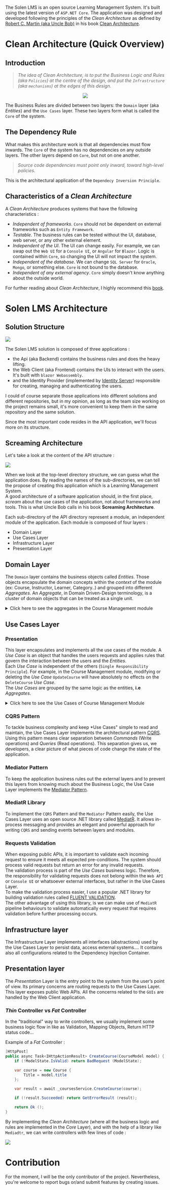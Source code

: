The Solen LMS is an open source Learning Management System. It's built using the latest version of `ASP.NET Core`. The application was
designed and developed following the principles of the *Clean Architecture* as defined
by [Robert C. Martin (aka Uncle Bob)](http://cleancoder.com) in his
book [Clean Architecture](https://www.amazon.com/Clean-Architecture-Craftsmans-Software-Structure/dp/0134494164).

# Clean Architecture (Quick Overview)

## Introduction

> _The idea of Clean Architecture, is to put the Business Logic and Rules (aka `Policies`) at the centre of the design,
and put the `Infrastructure` (aka `mechanisms`) at the edges of this design._

<div style="text-align:center">
<img src="https://user-images.githubusercontent.com/52765247/92224033-92e75180-eea1-11ea-8d48-16d6eadb8b11.png" />
</div>

The Business Rules are divided between two layers: the `Domain` layer (aka _Entities_) and the `Use Cases` layer. These
two layers form what is called the `Core` of the system.

## The Dependency Rule

What makes this architecture work is that all dependencies must flow inwards. The `Core` of the system has no
dependencies on any outside layers. The other layers depend on `Core`, but not on one another.

> _Source code dependencies must point only inward, toward high-level policies._

This is the architectural application of the `Dependecy Inversion Principle`.

## Characteristics of a _Clean Architecture_

A _Clean Architecture_ produces systems that have the following characteristics :

- _Independent of frameworks_. `Core` should not be dependent on external frameworks such as `Entity Framework`.
- _Testable_. The business rules can be tested without the UI, database, web server, or any other external element.
- _Independent of the UI_. The UI can change easily. For example, we can swap out the `Web UI` for a `Console UI`,
  or `Angular` for `Blazor`. Logic is contained within `Core`, so changing the UI will not impact the system.
- _Independent of the database_. We can change `SQL Server` for `Oracle`, `Mongo`, or something else. `Core` is not
  bound to the database.
- _Independent of any external agency_. `Core` simply doesn't know anything about the outside world.

For further reading about _Clean Architecture_, I highly recommend
this [book](https://www.amazon.com/Clean-Architecture-Craftsmans-Software-Structure/dp/0134494164).

# Solen LMS Architecture

## Solution Structure

![](https://user-images.githubusercontent.com/52765247/211998294-73162ce0-3abc-434b-b85e-e20c48c6c1ad.png)

The Solen LMS solution is composed of three applications :

- the Api (aka Backend) contains the business rules and does the heavy lifting.
- the Web Client (aka Frontend) contains the UIs to interact with the users. It's built with `blazor Webassembly`.
- and the Identity Provider (implemented by [Identity Server](https://duendesoftware.com/products/identityserver)) responsible for creating, managing and authenticating the users.

I could of course separate those applications into different solutions and different repositories,
but in my opinion, as long as the team size working on the project remains small, it's more convenient to keep them
in the same repository and the same solution.

Since the most important code resides in the API application, we'll focus more on its structure.

## Screaming Architecture

Let's take a look at the content of the API structure :

![](https://user-images.githubusercontent.com/52765247/212002616-f1810d7b-5a63-4db3-8ebf-c6d82a27bb02.png)

When we look at the top-level directory structure, we can guess what the application does. By reading the names of
the sub-directories, we can tell the propose of creating this application which is a Learning Management System.\
A good architecture of a software application should, in the first place, *scream* about the use cases of the
application, not about frameworks and tools. This is what Uncle Bob calls in his book **Screaming Architecture**.

Each sub-directory of the API directory represent a module, an independent module of the application. Each module is
composed of four layers :

- Domain Layer
- Use Cases Layer
- Infrastructure Layer
- Presentation Layer

## Domain Layer

The `Domain` layer contains the business objects called *Entities*. Those objects encapsulate the domain concepts within the *context* of the module
(ex: Course, Instructor, Learner, Category..) and grouped into different *Aggregates*. An *Aggregate*, in Domain Driven-Design
terminology, is a cluster of domain objects that can be treated as a single unit.

<details><summary>Click here to see the aggregates in the Course Management module
</summary>
<p>

![](https://user-images.githubusercontent.com/52765247/212053999-9e610666-55af-45f9-8d82-c0303e4bb41d.png)

</p>
</details>

## Use Cases Layer

### Presentation

This layer encapsulates and implements all the use cases of the module. A *Use Case* is an object that handles the users requests and applies rules 
that govern the interaction between the users and the *Entities*.\
Each *Use Case* is independent of the others (`Single Responsibility Principle`). For example, in the Course Management module, 
modifying or deleting the *Use Case* `UpdateCourse` will have absolutely no effects on the `DeleteCourse` *Use Case*. \
The *Use Cases* are grouped by the same logic as the entities, **i.e** *Aggregates*.

<details><summary>Click here to see the Use Cases of Course Management Module
</summary>
<p>

![image](https://user-images.githubusercontent.com/52765247/212055150-542fa654-e5f9-4c07-bdf8-f1ac92bd94d0.png)

</p>
</details>

### CQRS Pattern

To tackle business complexity and keep *Use Cases" simple to read and maintain, the Use Cases Layer implements the
architectural pattern [CQRS](https://martinfowler.com/bliki/CQRS.html). Using this pattern means clear separation
between *Commands* (Write operations) and *Queries* (Read operations). This separation gives us, we developers, a clear
picture of what pieces of code change the state of the application.


### Mediator Pattern

To keep the application business rules out the external layers and to prevent this layers from knowing much about the
Business Logic, the Use Case Layer implements the [Mediator Pattern](https://en.wikipedia.org/wiki/Mediator_pattern).

### MediatR Library

To implement the `CQRS` Pattern and the `Mediator` Pattern easily, the Use Cases Layer uses an open source
.NET library called [MediatR](https://github.com/jbogard/MediatR). It allows in-process messaging and provides an
elegant and powerful approach for writing `CQRS` and sending events between layers and modules.


### Requests Validation

When exposing public APIs, it is important to validate each incoming request to ensure it meets all expected
pre-conditions. The system should process valid requests but return an error for any invalid requests. \
The validation process is part of the *Use Cases* business logic. Therefore, the responsibility for validating requests
does not belong within the `Web API` or `Console UI` or whatsoever external interfaces, but rather in the Use Cases Layer. \
To make the validation process easier, I use a popular .NET library for building validation rules
called [FLUENT VALIDATION](https://fluentvalidation.net/).\
The other advantage of using this library, is we can make use of `MediatR` pipeline behaviours to validate automatically
every request that requires validation before further processing occurs.

## Infrastructure layer

The Infrastructure Layer implements all interfaces (abstractions) used by the Use Cases Layer to persist data, access external systems.... 
It contains also all configurations related to the Dependency Injection Container.

## Presentation layer

The *Presentation* Layer is the entry point to the system from the user’s point of view. Its primary concerns are routing requests to the Use Cases Layer.
This layer exposes public Web APIs. All the concerns related to the `GUIs` are handled by the Web Client application.

### _Thin_ Controller vs _Fat_ Controller

In the "traditional" way to write controllers, we usually implement some business logic flow in like as Validation,
Mapping Objects, Return HTTP status code...

Example of a _Fat_ Controller :

```csharp
[HttpPost]
public async Task<IHttpActionResult> CreateCourse(CourseModel model) {
    if (!ModelState.IsValid) return BadRequest (ModelState);

    var course = new Course {
        Title = model.title
    };

    var result = await _coursesService.CreateCourse(course);

    if (!result.Succeeded) return GetErrorResult (result);

    return Ok ();
}
```

By implementing the _Clean Architecture_ (where all the business logic and rules are implemented in the *Core* Layer),
and with the help of a library like `Mediadtr`, we can write controllers with few lines of code :

![](https://user-images.githubusercontent.com/52765247/92463244-d9072280-f1cb-11ea-9eba-3ed9dea306a9.PNG)


# Contribution

For the moment, I will be the only contributor of the project. Nevertheless, you're welcome to report bugs or/and submit
features by creating issues.
